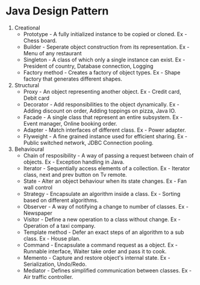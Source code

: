 # Java Design Pattern


1. Creational
   * Prototype - A fully initialized instance to be copied or cloned.
     Ex - Chess board.
   * Builder - Seperate object construction from its representation.
     Ex - Menu of any restaurant
   * Singleton - A class of which only a single instance can exist.
     Ex - President of country, Database connection, Logging
   * Factory method - Creates a factory of object types.
     Ex - Shape factory that generates different shapes.
2. Structural
   * Proxy - An object representing another object.
     Ex - Credit card, Debit card
   * Decorator - Add responsibilities to the object dynamically.
     Ex - Adding discount on order, Adding toppings on pizza, Java IO.
   * Facade - A single class that represent an entire subsystem.
     Ex - Event manager, Online booking order.
   * Adapter - Match interfaces of different class.
     Ex - Power adapter.
   * Flyweight - A fine grained instance used for efficient sharing.
     Ex - Public switched network, JDBC Connection pooling.
 3. Behavioural
    * Chain of resposibility - A way of passing a request between chain of objects.
     Ex - Exception handling in Java.
    * Iterator - Sequentially access elements of a collection.
     Ex - Iterator class, next and prev button on Tv remote.
    * State - Alter an object behaviour when its state changes.
     Ex - Fan wall control
    * Strategy - Encapsulate an algorithm inside a class.
     Ex - Sorting based on different algorithms.
    * Observer - A way of notifying a change to number of classes.
     Ex - Newspaper
    * Visitor - Define a new operation to a class without change.
    Ex - Operation of a taxi company.
    * Template method - Defer an exact steps of an algorithm to a sub class.
    Ex - House plan.
    * Command - Encapsulate a command request as a object.
    Ex - Runnable interface, Waiter take order and pass it to cook.
    * Memento - Capture and restore object's internal state.
    Ex - Serialization, Undo/Redo.
    * Mediator - Defines simplified communication between classes.
    Ex - Air traffic controller.
   
